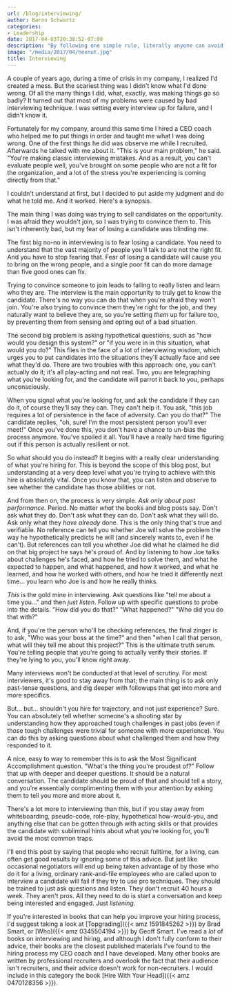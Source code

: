 ```yaml
---
url: /blog/interviewing/
author: Baron Schwartz
categories:
- Leadership
date: 2017-04-03T20:38:52-07:00
description: "By following one simple rule, literally anyone can avoid mistakes and make dramatically better hiring decisions."
image: "/media/2017/04/hexnut.jpg"
title: Interviewing
---
```


A couple of years ago, during a time of crisis in my company, I realized I'd
created a mess.  But the scariest thing was I didn't know what I'd done wrong.
Of all the many things I did, what, exactly, was making things go so badly? It
turned out that most of my problems were caused by bad interviewing technique. I
was setting every interview up for failure, and I didn't know it.

<!--more-->

Fortunately for my company, around this same time I hired a CEO coach who helped
me to put things in order and taught me what I was doing wrong. One of the first
things he did was observe me while I recruited. Afterwards he talked with me
about it. "This is your main problem," he said. "You're making classic
interviewing mistakes. And as a result, you can't evaluate people well, you've
brought on some people who are not a fit for the organization, and a lot of the
stress you're experiencing is coming directly from that."

I couldn't understand at first, but I decided to put aside my judgment and do
what he told me. And it worked. Here's a synopsis.

The main thing I was doing was trying to sell candidates on the opportunity. I
was afraid they wouldn't join, so I was trying to convince them to. This isn't
inherently bad, but my fear of losing a candidate was blinding me.

The first big no-no in interviewing is to fear losing a candidate. You need to
understand that the vast majority of people you'll talk to are not the right
fit. And you have to stop fearing that. Fear of losing a candidate will cause
you to bring on the wrong people, and a single poor fit can do more damage than
five good ones can fix.

Trying to convince someone to join leads to failing to really listen and learn
who they are. The interview is the main opportunity to truly get to know the
candidate. There's no way you can do that when you're afraid they won't join.
You're also trying to convince them they're right for the job, and they
naturally want to believe they are, so you're setting _them_ up for failure too,
by preventing them from sensing and opting out of a bad situation.

The second big problem is asking hypothetical questions, such as "how would you
design this system?" or "if you were in in this situation, what would you do?"
This flies in the face of a lot of interviewing wisdom, which urges you to put
candidates into the situations they'll actually face and see what they'd do.
There are two troubles with this approach: one, you can't actually do it; it's
all play-acting and not real. Two, you are telegraphing what you're looking for,
and the candidate will parrot it back to you, perhaps unconsciously. 

When you signal what you're looking for, and ask the candidate if they can do
it, of course they'll say they can. They can't help it. You ask, "this job
requires a lot of persistence in the face of adversity. Can you do that?" The
candidate replies, "oh, sure! I'm the most persistent person you'll ever meet!"
Once you've done this, you don't have a chance to un-bias the process anymore.
You've spoiled it all. You'll have a really hard time figuring out if this
person is actually resilient or not.

So what should you do instead? It begins with a really clear understanding of
what you're hiring for. This is beyond the scope of this blog post, but
understanding at a very deep level what you're trying to achieve with this hire
is absolutely vital. Once you know that, you can listen and observe to see
whether the candidate has those abilities or not.

And from then on, the process is very simple. _Ask only about past performance._
Period. No matter _what_ the books and blog posts say. Don't ask what they do.
Don't ask what they can do. Don't ask what they will do. Ask only what they
_have already_ done. This is the only thing that's true and verifiable. No
reference can tell you whether Joe will solve the problem the way he
hypothetically predicts he will (and sincerely wants to, even if he can't). But
references can tell you whether Joe did what he claimed he did on that big
project he says he's proud of. And by listening to how Joe talks about
challenges he's faced, and how he tried to solve them, and what he expected to
happen, and what happened, and how it worked, and what he learned, and how he
worked with others, and how he tried it differently next time... you learn who
Joe is and how he really thinks.

_This_ is the gold mine in interviewing. Ask questions like "tell me about a
time you..." and then _just listen_. Follow up with specific questions to probe
into the details. "How did you do that?" "What happened?" "Who did you do that
with?"

And, if you're the person who'll be checking references, the final zinger is to
ask, "Who was your boss at the time?" and then "when I call that person, what
will they tell me about this project?" This is the ultimate truth serum. You're
telling people that you're going to actually verify their stories. If they're
lying to you, you'll know right away.

Many interviews won't be conducted at that level of scrutiny.  For most
interviewers, it's good to stay away from that; the main thing is to ask only
past-tense questions, and dig deeper with followups that get into more and more
specifics.

But... but... shouldn't you hire for trajectory, and not just experience? Sure. You
can absolutely tell whether someone's a shooting star by understanding how they
approached tough challenges in past jobs (even if those tough challenges were
trivial for someone with more experience). You can do this by asking questions
about what challenged them and how they responded to it.

A nice, easy to way to remember this is to ask the Most Significant
Accomplishment question. "What's the thing you're proudest of?" Follow that up
with deeper and deeper questions. It should be a natural conversation. The
candidate should be proud of that and should tell a story, and you're
essentially complimenting them with your attention by asking them to tell you
more and more about it.

There's a lot more to interviewing than this, but if you stay away from
whiteboarding, pseudo-code, role-play, hypothetical how-would-you, and anything
else that can be gotten through with acting skills or that provides the
candidate with subliminal hints about what you're looking for, you'll avoid the
most common traps.

I'll end this post by saying that people who recruit fulltime, for a living, can
often get good results by ignoring some of this advice. But just like occasional
negotiators will end up being taken advantage of by those who do it for a
living, ordinary rank-and-file employees who are called upon to interview a
candidate will fail if they try to use pro techniques. They should be trained to
just ask questions and listen. They don't recruit 40 hours a week. They aren't
pros. All they need to do is start a conversation and keep being interested and
engaged. Just _listening_.

If you're interested in books that can help you improve your hiring process, I'd
suggest taking a look at
[Topgrading]({{< amz 1591845262 >}})
by Brad Smart, or
[Who]({{< amz 0345504194 >}}) by
Geoff Smart. I've read a _lot_ of books on interviewing and hiring, and although
I don't fully conform to their advice, their books are the closest published
materials I've found to the hiring process my CEO coach and I have developed.
Many other books are written by professional recruiters and overlook the fact
that their audience isn't recruiters, and their advice doesn't work for
non-recruiters. I would include in this category the book [Hire With Your
Head]({{< amz 0470128356 >}}).
